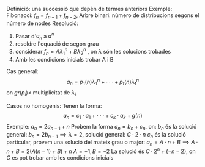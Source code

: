 Definició: una successió que depèn de termes anteriors
	Exemple: 
		Fibonacci: $f_n=f_{n-1}+f_{n-2}$, 
		Arbre binari: número de distribucions segons el número de nodes
Resolució:
1. Pasar d'$a_n$ a $a^n$
2. resoldre l'equació de segon grau
3. considerar $f_n=A\lambda_1^n+B\lambda_2^n$ , on $\lambda$ són les solucions trobades
4. Amb les condicions inicials trobar A i B

Cas general: $$a_n=p_{1}(n)\lambda_{1}^{n}+···+p_{t}(n)\lambda_{t}^{n}$$
	on $gr(p_i)<$ multiplicitat de $\lambda_{i}$ 

Casos no homogenis:
	Tenen la forma: $$a_n=c_1·a_1+···+c_k·a_k+g(n)$$
	Exemple: $a_{n}=2a_{n-1}+ n$ 
		Probem la forma $a_n=b_n+c_n$, on:
			$b_n$ és la solució general:
				$b_{n}=2b_{n-1}\implies\lambda=2$, solució general: $C·2·n$
			$c_n$ és la solució particular, provem una solució del mateix grau o major:
				$a_{n}=A·n+B\implies A·n+B=2(A(n-1)+B)+n$
				$A=-1, B=-2$ 
		La solució és $C·2^{n}+(-n-2)$, on $C$ es pot trobar amb les condicions inicials
	